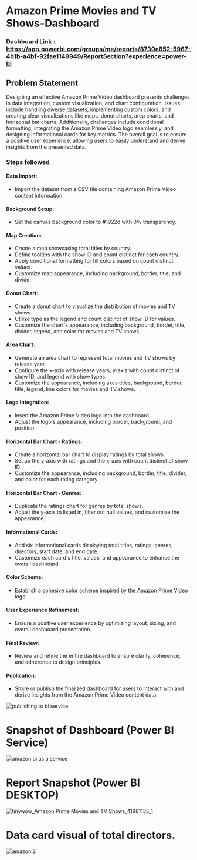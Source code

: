 # Amazon Prime Movies and TV Shows-Dashboard

### Dashboard Link : https://app.powerbi.com/groups/me/reports/8730e852-5967-4b1b-a4bf-92fae1149949/ReportSection?experience=power-bi

## Problem Statement

Designing an effective Amazon Prime Video dashboard presents challenges in data integration, custom visualization, and chart configuration. Issues include handling diverse datasets, implementing custom colors, and creating clear visualizations like maps, donut charts, area charts, and horizontal bar charts. Additionally, challenges include conditional formatting, integrating the Amazon Prime Video logo seamlessly, and designing informational cards for key metrics. The overall goal is to ensure a positive user experience, allowing users to easily understand and derive insights from the presented data.


### Steps followed 

#### Data Import:

* Import the dataset from a CSV file containing Amazon Prime Video content information.

#### Background Setup:

* Set the canvas background color to #1922d with 0% transparency.

#### Map Creation:

* Create a map showcasing total titles by country.
* Define tooltips with the show ID and count distinct for each country.
* Apply conditional formatting for fill colors based on count distinct values.
* Customize map appearance, including background, border, title, and divider.

#### Donut Chart:

* Create a donut chart to visualize the distribution of movies and TV shows.
* Utilize type as the legend and count distinct of show ID for values.
* Customize the chart's appearance, including background, border, title, divider, legend, and color for movies and TV shows.

#### Area Chart:

* Generate an area chart to represent total movies and TV shows by release year.
* Configure the x-axis with release years, y-axis with count distinct of show ID, and legend with show types.
* Customize the appearance, including axes titles, background, border, title, legend, line colors for movies and TV shows.

#### Logo Integration:

* Insert the Amazon Prime Video logo into the dashboard.
* Adjust the logo's appearance, including border, background, and position.

#### Horizontal Bar Chart - Ratings:

* Create a horizontal bar chart to display ratings by total shows.
* Set up the y-axis with ratings and the x-axis with count distinct of show ID.
* Customize the appearance, including background, border, title, divider, and color for each rating category.

#### Horizontal Bar Chart - Genres:

* Duplicate the ratings chart for genres by total shows.
* Adjust the y-axis to listed in, filter out null values, and customize the appearance.

#### Informational Cards:

* Add six informational cards displaying total titles, ratings, genres, directors, start date, and end date.
* Customize each card's title, values, and appearance to enhance the overall dashboard.

#### Color Scheme:

* Establish a cohesive color scheme inspired by the Amazon Prime Video logo.

#### User Experience Refinement:

* Ensure a positive user experience by optimizing layout, sizing, and overall dashboard presentation.

#### Final Review:

* Review and refine the entire dashboard to ensure clarity, coherence, and adherence to design principles.

#### Publication:

* Share or publish the finalized dashboard for users to interact with and derive insights from the Amazon Prime Video content data.
 
 
![publishing to bi service](https://github.com/violetteallotey/Amazon-Prime-Dashboard/assets/119439020/2bb36ee6-8e21-45e0-a888-3479e78a057c)

# Snapshot of Dashboard (Power BI Service)

![amazon bi as a service](https://github.com/violetteallotey/Amazon-Prime-Dashboard/assets/119439020/e63095f3-d0a8-4a5c-a1b7-84b04b717f37)

 
 # Report Snapshot (Power BI DESKTOP)

 
![tinywow_Amazon Prime Movies and TV Shows_41961135_1](https://github.com/violetteallotey/Amazon-Prime-Dashboard/assets/119439020/2cfcc14f-66ad-426e-8c69-37fac9a35243)

# Data card visual of total directors.

![amazon 2](https://github.com/violetteallotey/Amazon-Prime-Dashboard/assets/119439020/038ee61b-b845-4d0e-a35e-993f762658e8)

